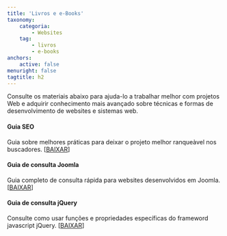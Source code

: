```yaml
---
title: 'Livros e e-Books'
taxonomy:
    categoria:
        - Websites
    tag:
        - livros
        - e-books
anchors:
    active: false
menuright: false
tagtitle: h2
---
```


Consulte os materiais abaixo para ajuda-lo a trabalhar melhor com projetos Web e adquirir conhecimento mais avançado sobre técnicas e formas de desenvolvimento de websites e sistemas web.

#### Guia SEO

Guia sobre melhores práticas para deixar o projeto melhor ranqueàvel nos buscadores. [[BAIXAR](guia-otimizacao-para-mecanismos-de-pesquisa-pt-br.pdf)]

#### Guia de consulta Joomla

Guia completo de consulta rápida para websites desenvolvidos em Joomla. [[BAIXAR](Guia%20Pr%C3%A1tico%20Joomla%203.x.pdf)]

#### Guia de consulta jQuery

Consulte como usar funções e propriedades específicas do frameword javascript jQuery. [[BAIXAR](apostila_JQuery.pdf)]